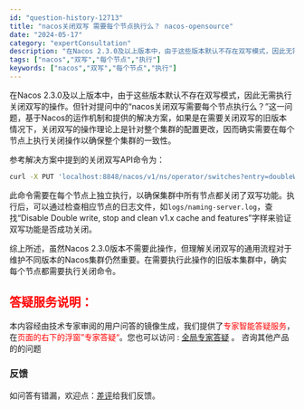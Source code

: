 ```yaml
---
id: "question-history-12713"
title: "nacos关闭双写 需要每个节点执行么？ nacos-opensource"
date: "2024-05-17"
category: "expertConsultation"
description: "在Nacos 2.3.0及以上版本中，由于这些版本默认不存在双写模式，因此无需执行关闭双写的操作。但针对提问中的“nacos关闭双写需要每个节点执行么？”这一问题，基于Nacos的运作机制和提供的解决方案，如果是在需要关闭双写的旧版本情况下，关闭双写的操作理论上是针对整个集群的配置更改，因而确实需要"
tags: ["nacos","双写","每个节点","执行"]
keywords: ["nacos","双写","每个节点","执行"]
---
```


在Nacos 2.3.0及以上版本中，由于这些版本默认不存在双写模式，因此无需执行关闭双写的操作。但针对提问中的“nacos关闭双写需要每个节点执行么？”这一问题，基于Nacos的运作机制和提供的解决方案，如果是在需要关闭双写的旧版本情况下，关闭双写的操作理论上是针对整个集群的配置更改，因而确实需要在每个节点上执行关闭操作以确保整个集群的一致性。

参考解决方案中提到的关闭双写API命令为：
```bash
curl -X PUT 'localhost:8848/nacos/v1/ns/operator/switches?entry=doubleWriteEnabled&value=false'
```
此命令需要在每个节点上独立执行，以确保集群中所有节点都关闭了双写功能。执行后，可以通过检查相应节点的日志文件，如`logs/naming-server.log`，查找“Disable Double write, stop and clean v1.x cache and features”字样来验证双写功能是否成功关闭。

综上所述，虽然Nacos 2.3.0版本不需要此操作，但理解关闭双写的通用流程对于维护不同版本的Nacos集群仍然重要。在需要执行此操作的旧版本集群中，确实每个节点都需要执行关闭命令。
## <font color="#FF0000">答疑服务说明：</font> 

本内容经由技术专家审阅的用户问答的镜像生成，我们提供了<font color="#FF0000">专家智能答疑服务</font>，在<font color="#FF0000">页面的右下的浮窗”专家答疑“</font>。您也可以访问 : [全局专家答疑](https://opensource.alibaba.com/chatBot) 。 咨询其他产品的的问题

### 反馈
如问答有错漏，欢迎点：[差评](https://ai.nacos.io/user/feedbackByEnhancerGradePOJOID?enhancerGradePOJOId=13864)给我们反馈。
